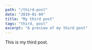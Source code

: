 ```yaml
---
path: "/third-post"
date: "2019-01-04"
title: "My third post"
tags: "third, post"
excerpt: "A preview of my third post"
---
```


This is my third post.
